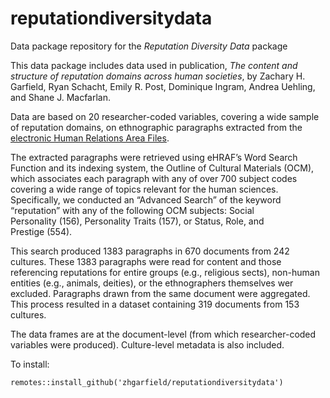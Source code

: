 # reputationdiversitydata
Data package repository for the *Reputation Diversity Data* package

This data package includes data used in publication, *The content and structure of reputation domains across human societies*, by
Zachary H. Garfield, Ryan Schacht, Emily R. Post, Dominique Ingram, Andrea Uehling, and Shane J. Macfarlan.

Data are based on 20 researcher-coded variables, covering a wide sample of reputation domains, on ethnographic paragraphs extracted from the [electronic Human Relations Area Files](https://ehrafworldcultures.yale.edu/ehrafe/).

The extracted paragraphs were retrieved using eHRAF’s Word Search Function and its indexing system, the Outline of Cultural Materials (OCM), which associates each paragraph with any of over 700 subject codes covering a wide range of topics relevant for the human sciences. Specifically, we conducted an “Advanced Search” of the keyword “reputation” with any of the following OCM subjects: Social Personality (156), Personality Traits (157), or Status, Role, and Prestige (554).

This search produced 1383 paragraphs in 670 documents from 242 cultures. These 1383 paragraphs were read for content and those referencing reputations for entire groups (e.g., religious sects), non-human entities (e.g., animals, deities), or the ethnographers themselves wer excluded. Paragraphs drawn from the same document were aggregated. This process resulted in a dataset containing 319 documents from 153 cultures.

The data frames are at the document-level (from which researcher-coded variables were produced). Culture-level metadata is also included. 

To install:

`remotes::install_github('zhgarfield/reputationdiversitydata')`
